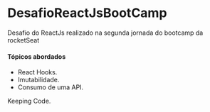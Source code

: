 # DesafioReactJsBootCamp
Desafio do ReactJs realizado na segunda jornada do bootcamp da rocketSeat

#### Tópicos abordados
* React Hooks.
* Imutabilidade.
* Consumo de uma API.


Keeping Code.
